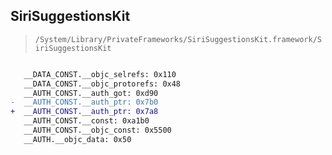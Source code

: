 ## SiriSuggestionsKit

> `/System/Library/PrivateFrameworks/SiriSuggestionsKit.framework/SiriSuggestionsKit`

```diff

   __DATA_CONST.__objc_selrefs: 0x110
   __DATA_CONST.__objc_protorefs: 0x48
   __AUTH_CONST.__auth_got: 0xd90
-  __AUTH_CONST.__auth_ptr: 0x7b0
+  __AUTH_CONST.__auth_ptr: 0x7a8
   __AUTH_CONST.__const: 0xa1b0
   __AUTH_CONST.__objc_const: 0x5500
   __AUTH.__objc_data: 0x50

```
